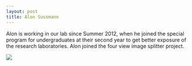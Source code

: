 ```yaml
---
layout: post
title: Alon Sussmann
---
```


Alon is working in our lab since Summer 2012, when he joined the special program for undergraduates
at their second year to get better exposure of the research laboratories. Alon joined the
four view image splitter project.

![](../images/thorlabs_splitter.png)
